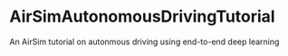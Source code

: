 # AirSimAutonomousDrivingTutorial
An AirSim tutorial on autonmous driving using end-to-end deep learning

